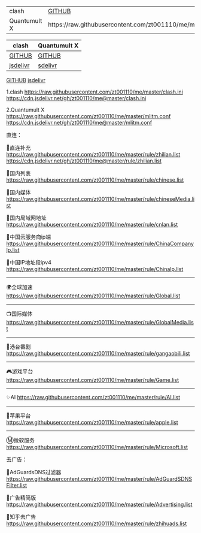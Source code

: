 <table align="center">
  <tr>
    <td>clash</td>
    <td><a href="[https://www.github.com](https://raw.githubusercontent.com/zt001110/me/master/clash.ini)" target="GITHUB">GITHUB</a></td>
    <td>https://cdn.jsdelivr.net/gh/zt001110/me@master/clash.ini</td>
  </tr>
  <tr>
    <td>Quantumult X</td>
    <td>https://raw.githubusercontent.com/zt001110/me/master/mlitm.conf</td>
    <td>https://cdn.jsdelivr.net/gh/zt001110/me@master/mlitm.conf</td>
  </tr>
</table>




| clash | Quantumult X |
| ---- | ---- |
| [GITHUB](https://raw.githubusercontent.com/zt001110/me/master/clash.ini ) | [GITHUB](https://raw.githubusercontent.com/zt001110/me/master/mlitm.conf) |
| [jsdelivr](https://cdn.jsdelivr.net/gh/zt001110/me@master/clash.ini) | [sdelivr](https://cdn.jsdelivr.net/gh/zt001110/me@master/mlitm.conf) |



[GITHUB](https://raw.githubusercontent.com/zt001110/me/master/clash.ini )
[jsdelivr](https://cdn.jsdelivr.net/gh/zt001110/me@master/clash.ini)

1.clash https://raw.githubusercontent.com/zt001110/me/master/clash.ini  
        https://cdn.jsdelivr.net/gh/zt001110/me@master/clash.ini

2.Quantumult X https://raw.githubusercontent.com/zt001110/me/master/mlitm.conf
               https://cdn.jsdelivr.net/gh/zt001110/me@master/mlitm.conf
               
直连：

🎯直连补充 https://raw.githubusercontent.com/zt001110/me/master/rule/zhilian.list
           https://cdn.jsdelivr.net/gh/zt001110/me@master/rule/zhilian.list

🎯国内列表 https://raw.githubusercontent.com/zt001110/me/master/rule/chinese.list

🎯国内媒体 https://raw.githubusercontent.com/zt001110/me/master/rule/chineseMedia.list

🎯国内局域网地址 https://raw.githubusercontent.com/zt001110/me/master/rule/cnlan.list

🎯中国云服务商ip端 https://raw.githubusercontent.com/zt001110/me/master/rule/ChinaCompanyIp.list

🎯中国IP地址段ipv4 https://raw.githubusercontent.com/zt001110/me/master/rule/ChinaIp.list

---------------------------------------------------------------------------------------

🌍全球加速 https://raw.githubusercontent.com/zt001110/me/master/rule/Global.list

---------------------------------------------------------------------------------------

📺国际媒体 https://raw.githubusercontent.com/zt001110/me/master/rule/GlobalMedia.list

---------------------------------------------------------------------------------------

🎥港台番剧 https://raw.githubusercontent.com/zt001110/me/master/rule/gangaobili.list

---------------------------------------------------------------------------------------

🎮游戏平台 https://raw.githubusercontent.com/zt001110/me/master/rule/Game.list

---------------------------------------------------------------------------------------

✨AI https://raw.githubusercontent.com/zt001110/me/master/rule/AI.list

---------------------------------------------------------------------------------------

🍎苹果平台 https://raw.githubusercontent.com/zt001110/me/master/rule/apple.list

---------------------------------------------------------------------------------------

Ⓜ️微软服务 https://raw.githubusercontent.com/zt001110/me/master/rule/Microsoft.list

去广告：

🛑AdGuardsDNS过滤器 https://raw.githubusercontent.com/zt001110/me/master/rule/AdGuardSDNSFilter.list

🛑广告精简版 https://raw.githubusercontent.com/zt001110/me/master/rule/Advertising.list

🛑知乎去广告 https://raw.githubusercontent.com/zt001110/me/master/rule/zhihuads.list


